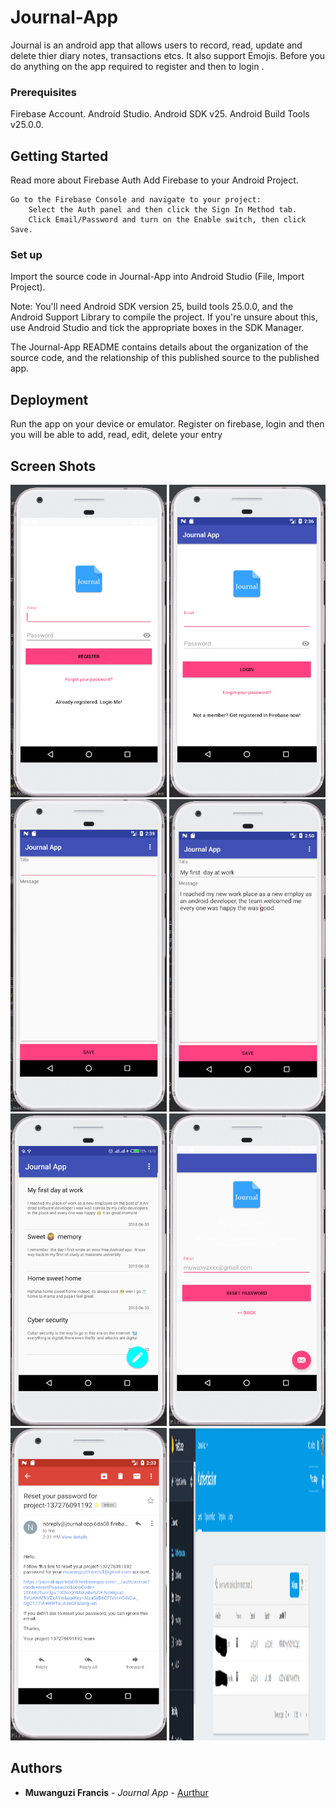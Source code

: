 # Journal-App

Journal is an android app that allows users to record, read, update and delete thier diary notes, transactions etcs. It also support Emojis. Before you do anything on the app required to register and then to login .

### Prerequisites
Firebase Account.
Android Studio.
Android SDK v25.
Android Build Tools v25.0.0.


## Getting Started
Read more about Firebase Auth
Add Firebase to your Android Project.

    Go to the Firebase Console and navigate to your project:
        Select the Auth panel and then click the Sign In Method tab.
        Click Email/Password and turn on the Enable switch, then click Save.
        

### Set up

Import the source code in Journal-App into Android Studio (File, Import Project).

Note: You'll need Android SDK version 25, build tools 25.0.0, and the Android Support Library to compile the project. If you're unsure about this, use Android Studio and tick the appropriate boxes in the SDK Manager.

The Journal-App README contains details about the organization of the source code, and the relationship of this published source to the published app.


## Deployment

 Run the app on your device or emulator. Register on firebase, login and then you will be able to add, read, edit, delete your entry 
 
## Screen Shots


<img src="https://github.com/muwanguzi/ALC-Journal-App/raw/master/snapshots/1.PNG?raw=true" alt="Alt text" height="100px" title="Optional Title" style="width: 250px;height: 500px;">
<img src="https://github.com/muwanguzi/ALC-Journal-App/raw/master/snapshots/2.PNG?raw=true" alt="Alt text" title="Optional Title" style="width: 250px;height: 500px;">
<img src="https://github.com/muwanguzi/ALC-Journal-App/raw/master/snapshots/3.PNG?raw=true" alt="Alt text" title="Optional Title" style="width: 250px;height: 500px;">
<img src="https://github.com/muwanguzi/ALC-Journal-App/raw/master/snapshots/4.PNG?raw=true" alt="Alt text" title="Optional Title" style="width: 250px;height: 500px;">
<img src="https://github.com/muwanguzi/ALC-Journal-App/raw/master/snapshots/5.PNG?raw=true" alt="Alt text" title="Optional Title" style="width: 250px;height: 500px;">
<img src="https://github.com/muwanguzi/ALC-Journal-App/raw/master/snapshots/6.PNG?raw=true" alt="Alt text" title="Optional Title" style="width: 250px;height: 500px;">
<img src="https://github.com/muwanguzi/ALC-Journal-App/raw/master/snapshots/7.PNG?raw=true" alt="Alt text" title="Optional Title" style="width: 250px;height: 500px;">
<img src="https://github.com/muwanguzi/ALC-Journal-App/raw/master/snapshots/8.PNG?raw=true" alt="Alt text" title="Optional Title" style="width: 250px;height: 500px;">
 
 
 
       


## Authors

* **Muwanguzi Francis** - *Journal App* - [Aurthur](https://github.com/muwanguzi)

